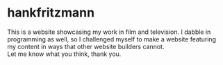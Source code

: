 # hankfritzmann
This is a website showcasing my work in film and television. 
I dabble in programming as well, so I challenged myself to make a website featuring my content in ways that other website builders cannot.  
Let me know what you think, thank you.